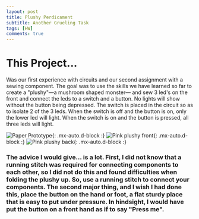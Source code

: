 ```yaml
---
layout: post
title: Plushy Perdicament
subtitle: Another Grueling Task
tags: [HW]
comments: true
---
```

# This Project...

Was our first experience with circuits and our second assignment with a sewing component. The goal was to use the skills we have learned so far to create a "plushy"—a mushroom shaped monster— and sew 3 led's on the front and connect the leds to a switch and a button. No lights will show without the button being depressed. The switch is placed in the circuit so as to isolate 2 of the 3 leds. When the switch is off and the button is on, only the lower led will light. When the switch is on and the button is pressed, all three leds will light. 


![Paper Prototype](https://DMMeyers.github.io/assets/img/pproto.jpeg){: .mx-auto.d-block :}
![Pink plushy front](https://DMMeyers.github.io/assets/img/pfront.jpeg){: .mx-auto.d-block :}
![Pink plushy back](https://DMMeyers.github.io/assets/img/pback.jpeg){: .mx-auto.d-block :}

### The advice I would give... is a lot. First, I did not know that a running stitch was required for connecting components to each other, so I did not do this and found difficulties when folding the plushy up. So, use a running stitch to connect your components. The second major thing, and I wish I had done this, place the button on the hand or foot, a flat sturdy place that is easy to put under pressure. In hindsight, I would have put the button on a front hand as if to say "Press me".
